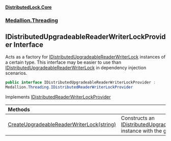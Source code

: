 #### [DistributedLock.Core](README.md 'README')
### [Medallion.Threading](Medallion.Threading.md 'Medallion.Threading')

## IDistributedUpgradeableReaderWriterLockProvider Interface

Acts as a factory for [IDistributedUpgradeableReaderWriterLock](IDistributedUpgradeableReaderWriterLock.md 'Medallion.Threading.IDistributedUpgradeableReaderWriterLock') instances of a certain type. This interface may be
easier to use than [IDistributedUpgradeableReaderWriterLock](IDistributedUpgradeableReaderWriterLock.md 'Medallion.Threading.IDistributedUpgradeableReaderWriterLock') in dependency injection scenarios.

```csharp
public interface IDistributedUpgradeableReaderWriterLockProvider :
Medallion.Threading.IDistributedReaderWriterLockProvider
```

Implements [IDistributedReaderWriterLockProvider](IDistributedReaderWriterLockProvider.md 'Medallion.Threading.IDistributedReaderWriterLockProvider')

| Methods | |
| :--- | :--- |
| [CreateUpgradeableReaderWriterLock(string)](IDistributedUpgradeableReaderWriterLockProvider.CreateUpgradeableReaderWriterLock.CLmVtTtcnh6LtTDHkHXXtQ.md 'Medallion.Threading.IDistributedUpgradeableReaderWriterLockProvider.CreateUpgradeableReaderWriterLock(string)') | Constructs an [IDistributedUpgradeableReaderWriterLock](IDistributedUpgradeableReaderWriterLock.md 'Medallion.Threading.IDistributedUpgradeableReaderWriterLock') instance with the given [name](IDistributedUpgradeableReaderWriterLockProvider.CreateUpgradeableReaderWriterLock.CLmVtTtcnh6LtTDHkHXXtQ.md#Medallion.Threading.IDistributedUpgradeableReaderWriterLockProvider.CreateUpgradeableReaderWriterLock(string).name 'Medallion.Threading.IDistributedUpgradeableReaderWriterLockProvider.CreateUpgradeableReaderWriterLock(string).name'). |
